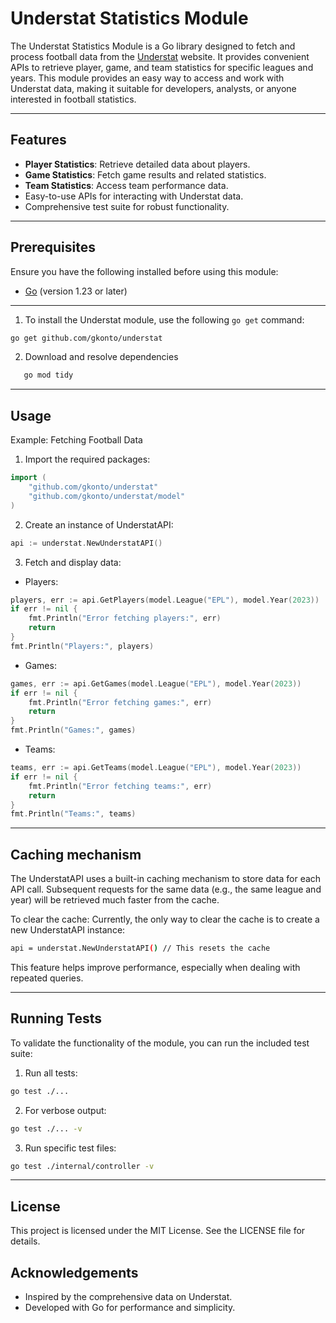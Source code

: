 # Understat Statistics Module

The Understat Statistics Module is a Go library designed to fetch and process football data from the [Understat](https://understat.com) website. It provides convenient APIs to retrieve player, game, and team statistics for specific leagues and years. This module provides an easy way to access and work with Understat data, making it suitable for developers, analysts, or anyone interested in football statistics.

---

## Features

- **Player Statistics**: Retrieve detailed data about players.
- **Game Statistics**: Fetch game results and related statistics.
- **Team Statistics**: Access team performance data.
- Easy-to-use APIs for interacting with Understat data.
- Comprehensive test suite for robust functionality.

---

## Prerequisites

Ensure you have the following installed before using this module:

- [Go](https://golang.org/dl/) (version 1.23 or later)

---

1. To install the Understat module, use the following `go get` command:

```bash
go get github.com/gkonto/understat
```

2. Download and resolve dependencies

```bash
   go mod tidy
```

---

## Usage

Example: Fetching Football Data

1. Import the required packages:

```go
import (
    "github.com/gkonto/understat"
    "github.com/gkonto/understat/model"
)
```

2. Create an instance of UnderstatAPI:

```go
api := understat.NewUnderstatAPI()
```

3. Fetch and display data:

- Players:

```go
players, err := api.GetPlayers(model.League("EPL"), model.Year(2023))
if err != nil {
    fmt.Println("Error fetching players:", err)
    return
}
fmt.Println("Players:", players)

```

- Games:

```go
games, err := api.GetGames(model.League("EPL"), model.Year(2023))
if err != nil {
    fmt.Println("Error fetching games:", err)
    return
}
fmt.Println("Games:", games)
```

- Teams:

```go
teams, err := api.GetTeams(model.League("EPL"), model.Year(2023))
if err != nil {
    fmt.Println("Error fetching teams:", err)
    return
}
fmt.Println("Teams:", teams)
```

---

## Caching mechanism

The UnderstatAPI uses a built-in caching mechanism to store data for each API call. Subsequent requests for the same data (e.g., the same league and year) will be retrieved much faster from the cache.

To clear the cache: Currently, the only way to clear the cache is to create a new UnderstatAPI instance:

```bash
api = understat.NewUnderstatAPI() // This resets the cache
```

This feature helps improve performance, especially when dealing with repeated queries.

---

## Running Tests

To validate the functionality of the module, you can run the included test suite:

1. Run all tests:

```bash
go test ./...
```

2. For verbose output:

```bash
go test ./... -v
```

3. Run specific test files:

```bash
go test ./internal/controller -v
```

---

## License

This project is licensed under the MIT License. See the LICENSE file for details.

## Acknowledgements

- Inspired by the comprehensive data on Understat.
- Developed with Go for performance and simplicity.
